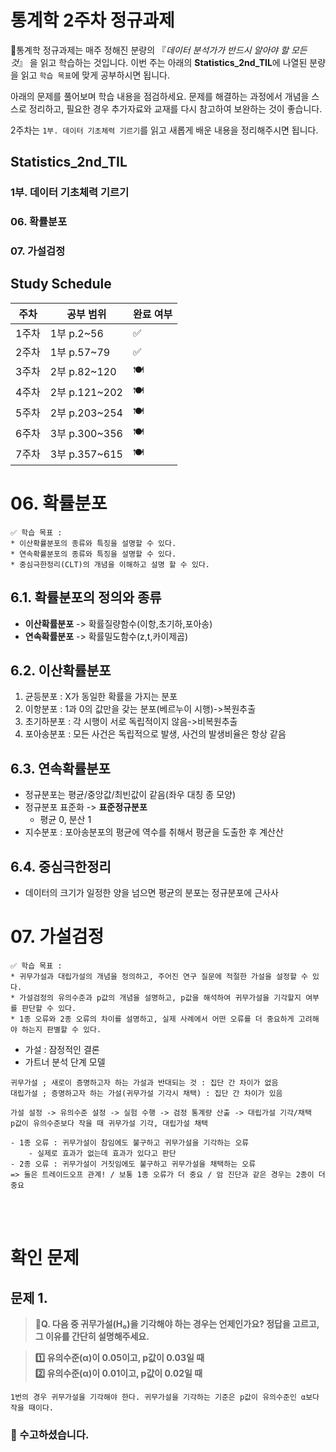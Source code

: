 # 통계학 2주차 정규과제

📌통계학 정규과제는 매주 정해진 분량의 『*데이터 분석가가 반드시 알아야 할 모든 것*』 을 읽고 학습하는 것입니다. 이번 주는 아래의 **Statistics_2nd_TIL**에 나열된 분량을 읽고 `학습 목표`에 맞게 공부하시면 됩니다.

아래의 문제를 풀어보며 학습 내용을 점검하세요. 문제를 해결하는 과정에서 개념을 스스로 정리하고, 필요한 경우 추가자료와 교재를 다시 참고하여 보완하는 것이 좋습니다.

2주차는 `1부. 데이터 기초체력 기르기`를 읽고 새롭게 배운 내용을 정리해주시면 됩니다.


## Statistics_2nd_TIL

### 1부. 데이터 기초체력 기르기
### 06. 확률분포
### 07. 가설검정

## Study Schedule

|주차 | 공부 범위     | 완료 여부 |
|----|----------------|----------|
|1주차| 1부 p.2~56     | ✅      |
|2주차| 1부 p.57~79    | ✅      | 
|3주차| 2부 p.82~120   | 🍽️      | 
|4주차| 2부 p.121~202  | 🍽️      | 
|5주차| 2부 p.203~254  | 🍽️      | 
|6주차| 3부 p.300~356  | 🍽️      | 
|7주차| 3부 p.357~615  | 🍽️      |

<!-- 여기까진 그대로 둬 주세요-->

# 06. 확률분포

```
✅ 학습 목표 :
* 이산확률분포의 종류와 특징을 설명할 수 있다.
* 연속확률분포의 종류와 특징을 설명할 수 있다. 
* 중심극한정리(CLT)의 개념을 이해하고 설명 할 수 있다.
```

## 6.1. 확률분포의 정의와 종류
- **이산확률분포** -> 확률질량함수(이항,초기하,포아송)
- **연속확률분포** -> 확률밀도함수(z,t,카이제곱)


## 6.2. 이산확률분포
1. 균등분포 : X가 동일한 확률을 가지는 분포
2. 이항분포 : 1과 0의 값만을 갖는 분포(베르누이 시행)->복원추출
3. 초기하분포 : 각 시행이 서로 독립적이지 않음->비복원추출
4. 포아송분포 : 모든 사건은 독립적으로 발생, 사건의 발생비율은 항상 같음



## 6.3. 연속확률분포
- 정규분포는 평균/중앙값/최빈값이 같음(좌우 대칭 종 모양)
- 정규분포 표준화 -> **표준정규분포**
    - 평균 0, 분산 1
- 지수분포 : 포아송분포의 평균에 역수를 취해서 평균을 도출한 후 계산산


## 6.4. 중심극한정리
- 데이터의 크기가 일정한 양을 넘으면 평균의 분포는 정규분포에 근사사


# 07. 가설검정

```
✅ 학습 목표 :
* 귀무가설과 대립가설의 개념을 정의하고, 주어진 연구 질문에 적절한 가설을 설정할 수 있다.
* 가설검정의 유의수준과 p값의 개념을 설명하고, p값을 해석하여 귀무가설을 기각할지 여부를 판단할 수 있다.
* 1종 오류와 2종 오류의 차이를 설명하고, 실제 사례에서 어떤 오류를 더 중요하게 고려해야 하는지 판별할 수 있다.
```

- 가설 : 잠정적인 결론
- 가트너 분석 단계 모델
```
귀무가설 ; 새로이 증명하고자 하는 가설과 반대되는 것 : 집단 간 차이가 없음
대립가설 ; 증명하고자 하는 가설(귀무가설 기각시 채택) : 집단 간 차이가 있음
```

```
가설 설정 -> 유의수준 설정 -> 실험 수행 -> 검정 통계량 산출 -> 대립가설 기각/채택
p값이 유의수준보다 작을 때 귀무가설 기각, 대립가설 채택
```
```
- 1종 오류 : 귀무가설이 참임에도 불구하고 귀무가설을 기각하는 오류
    - 실제로 효과가 없는데 효과가 있다고 판단
- 2종 오류 : 귀무가설이 거짓임에도 불구하고 귀무가설을 채택하는 오류
=> 둘은 트레이드오프 관계! / 보통 1종 오류가 더 중요 / 암 진단과 같은 경우는 2종이 더 중요
```


<br>
<br>

# 확인 문제

## 문제 1.

> **🧚Q. 다음 중 귀무가설(H₀)을 기각해야 하는 경우는 언제인가요? 정답을 고르고, 그 이유를 간단히 설명해주세요.**

> **1️⃣ 유의수준(α)이 0.05이고, p값이 0.03일 때   
2️⃣ 유의수준(α)이 0.01이고, p값이 0.02일 때**

```
1번의 경우 귀무가설을 기각해야 한다. 귀무가설을 기각하는 기준은 p값이 유의수준인 α보다 작을 때이다. 
```

### 🎉 수고하셨습니다.